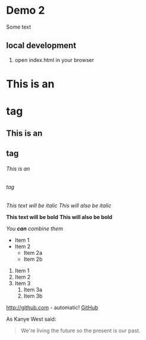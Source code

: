 # Demo 2
Some text 

## local development 
1. open index.html in your browser


# This is an <h1> tag
## This is an <h2> tag
###### This is an <h6> tag


*This text will be italic*
_This will also be italic_

**This text will be bold**
__This will also be bold__

_You **can** combine them_


* Item 1
* Item 2
  * Item 2a
  * Item 2b
  
  
1. Item 1
1. Item 2
1. Item 3
   1. Item 3a
   1. Item 3b
   
   
http://github.com - automatic!
[GitHub](http://github.com)

As Kanye West said:

> We're living the future so
> the present is our past.
